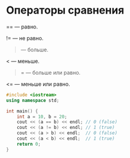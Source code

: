 # Операторы сравнения
== — равно.

!= — не равно.

> — больше.

< — меньше.

>= — больше или равно.

<= — меньше или равно.

```cpp
#include <iostream>
using namespace std;

int main() {
    int a = 10, b = 20;
    cout << (a == b) << endl; // 0 (false)
    cout << (a != b) << endl; // 1 (true)
    cout << (a > b) << endl;  // 0 (false)
    cout << (a < b) << endl;  // 1 (true)
    return 0;
}